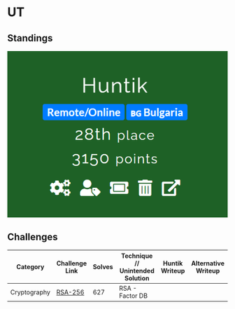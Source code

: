 # UT

## Standings

![Description](./Team%20Standings.png)

## Challenges

| Category    | Challenge Link   | Solves | Technique // Unintended Solution    | Huntik Writeup   | Alternative Writeup   |
| ----------- | ---------------  | ------ | ------------ | ---------------- | ---------------------- |
| Cryptography   | [RSA-256](challenges/Cryptography/rsa-256/)    |    627     |   RSA - Factor DB   |           |
